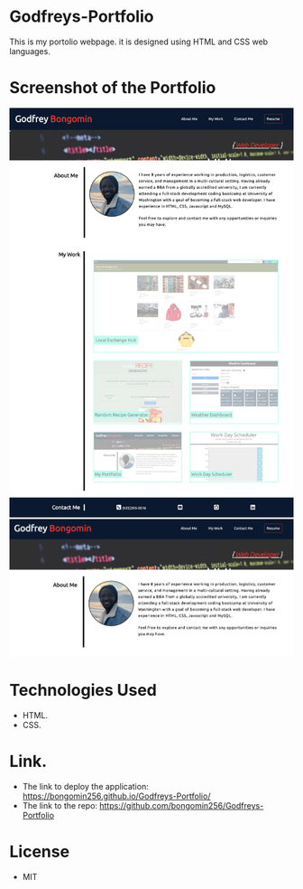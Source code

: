 # Godfreys-Portfolio

<!-- This is the second homework of the UW coding Bootcamp. The purpose of the homework is to design my portfolio that will showcase my skills and talents to employers looking to fill a part-time or full-time position. -->

This is my portolio webpage. it is designed using HTML and CSS web languages.

# Screenshot of the Portfolio

![Portfolio-webpage](/assets/images/bongomin256portfolio.png)
![Portfolio-webpage](/assets/images/bongomin256portfolioheader.png)

# Technologies Used

- HTML.
- CSS.

# Link.

- The link to deploy the application: https://bongomin256.github.io/Godfreys-Portfolio/
- The link to the repo: https://github.com/bongomin256/Godfreys-Portfolio

# License

- MIT
